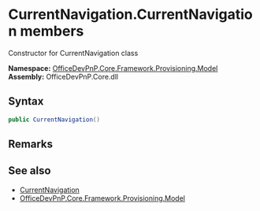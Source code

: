# CurrentNavigation.CurrentNavigation members 
 Constructor for CurrentNavigation class   

**Namespace:** [OfficeDevPnP.Core.Framework.Provisioning.Model](OfficeDevPnP.Core.Framework.Provisioning.Model.md)  
**Assembly:** OfficeDevPnP.Core.dll  
## Syntax
```C#
public CurrentNavigation()
```
## Remarks
  
## See also
- [CurrentNavigation](OfficeDevPnP.Core.Framework.Provisioning.Model.CurrentNavigation.md)
- [OfficeDevPnP.Core.Framework.Provisioning.Model](OfficeDevPnP.Core.Framework.Provisioning.Model.md)
